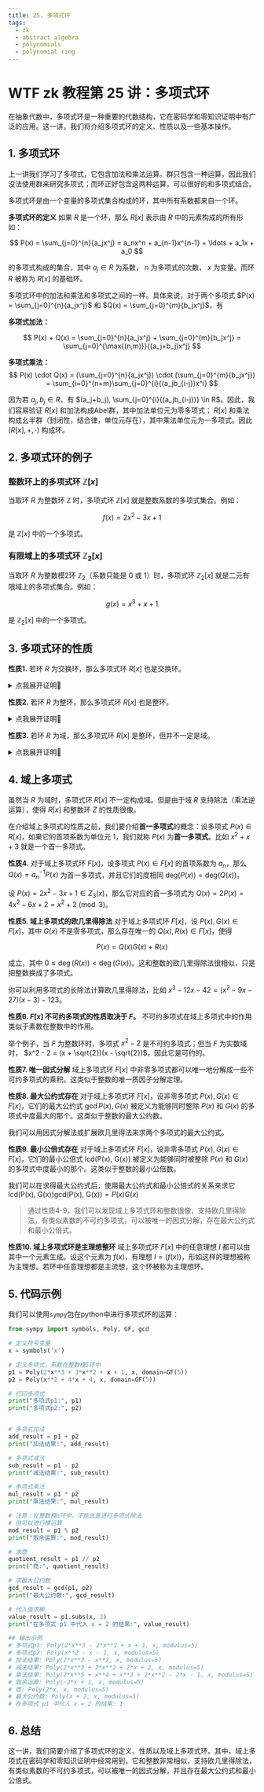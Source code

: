 ```yaml
---
title: 25. 多项式环
tags:
  - zk
  - abstract algebra
  - polynomials
  - polynomial ring
---
```


# WTF zk 教程第 25 讲：多项式环

在抽象代数中，多项式环是一种重要的代数结构，它在密码学和零知识证明中有广泛的应用。这一讲，我们将介绍多项式环的定义、性质以及一些基本操作。

## 1. 多项式环

上一讲我们学习了多项式，它包含加法和乘法运算。群只包含一种运算，因此我们没法使用群来研究多项式；而环正好包含这两种运算，可以很好的和多项式结合。

多项式环是由一个变量的多项式集合构成的环，其中所有系数都来自一个环。

**多项式环的定义** 如果 $R$ 是一个环，那么 $R[x]$ 表示由 $R$ 中的元素构成的所有形如：

$$
P(x) = \sum_{j=0}^{n}{a_jx^j} = a_nx^n + a_{n-1}x^{n-1} + \ldots + a_1x + a_0
$$

的多项式构成的集合，其中 $a_j \in R$ 为系数， $n$ 为多项式的次数， $x$ 为变量。而环 $R$ 被称为 $R[x]$ 的基础环。

多项式环中的加法和乘法和多项式之间的一样。具体来说，对于两个多项式 $P(x) = \sum_{j=0}^{n}{a_jx^j}$ 和 $Q(x) = \sum_{j=0}^{m}{b_jx^j}$，有

**多项式加法：** 

$$
P(x) + Q(x) = \sum_{j=0}^{n}{a_jx^j} + \sum_{j=0}^{m}{b_jx^j} = \sum_{j=0}^{\max{(n,m)}}{(a_j+b_j)x^j}
$$

**多项式乘法：** 
$$
P(x) \cdot Q(x)  = (\sum_{j=0}^{n}{a_jx^j}) \cdot (\sum_{j=0}^{m}{b_jx^j}) = \sum_{i=0}^{n+m}\sum_{j=0}^{i}{(a_jb_{i-j})x^i}
$$

因为若 $a_j, b_j \in R$，有 $(a_j+b_j), \sum_{j=0}^{i}{(a_jb_{i-j})} \in R$。因此，我们容易验证 $R[x]$ 和加法构成Abel群，其中加法单位元为零多项式； $R[x]$ 和乘法构成幺半群（封闭性，结合律，单位元存在），其中乘法单位元为一多项式。因此 $(R[x], +, \cdot)$ 构成环。

## 2. 多项式环的例子

### 整数环上的多项式环 $\mathbb{Z}[x]$

当取环 $R$ 为整数环 $\mathbb{Z}$ 时，多项式环 $\mathbb{Z}[x]$ 就是整数系数的多项式集合。例如：

$$ 
f(x) = 2x^2 - 3x + 1
$$

是 $\mathbb{Z}[x]$ 中的一个多项式。

### 有限域上的多项式环 $\mathbb{Z}_2[x]$

当取环 $R$ 为整数模2环 $\mathbb{Z}_2$（系数只能是 $0$ 或 $1$）时，多项式环 $\mathbb{Z}_2[x]$ 就是二元有限域上的多项式集合。例如：

$$
g(x) = x^3 + x + 1
$$

是 $\mathbb{Z}_2[x]$ 中的一个多项式。

## 3. 多项式环的性质

**性质1.** 若环 $R$ 为交换环，那么多项式环 $R[x]$ 也是交换环。

<details><summary>点我展开证明👀</summary>

设多项式 $P(x) = \sum_{j=0}^{n}{a_jx^j}$ 和 $Q(x) = \sum_{j=0}^{m}{b_jx^j}$ 为 $R[x]$ 中任意2个多项式。

那么 $P(x) \cdot Q(x) = \sum_{i=0}^{n+m}\sum_{j=0}^{i}{(a_jb_{i-j})x^i}$，其中第 $i$ 项的系数为 $\sum_{j=0}^{i}{(a_jb_{i-j})}$。

而 $Q(x) \cdot P(x) = \sum_{i=0}^{n+m}\sum_{j=0}^{i}{(b_ja_{i-j})x^i}$，其中第 $i$ 项的系数为 $\sum_{j=0}^{i}{(b_ja_{i-j})}$。

因为 $R$ 为交换环，有 $P(x) \cdot Q(x) = \sum_{j=0}^{i}{(a_jb_{i-j})} = \sum_{j=0}^{i}{(b_{i-j}a_j)}$。我们可以设索引 $j = i - j$ 而 $i = j$，有 $\sum_{j=0}^{i}{(b_{i-j}a_j)} = \sum_{j=0}^{i}{(b_ja_{i-j})} = Q(x) \cdot P(x)$。因此有 $P(x) \cdot Q(x) = Q(x) \cdot P(x)$，多项式环 $R[x]$ 是交换环。证毕。

</details>

**性质2.** 若环 $R$ 为整环，那么多项式环 $R[x]$ 也是整环。

<details><summary>点我展开证明👀</summary>

我们证明这个命题的逆反命题成立：若多项式环 $R[x]$ 不是整环，则 $R$ 不是整环。

因为 $R[x]$ 不是整环，那么存在非零多项式 $P(x) = \sum_{j=0}^{n}{a_jx^j}$ 和 $Q(x) = \sum_{j=0}^{m}{b_jx^j}$，其中 $a_n, b_m \neq 0$，有 $P(x) \cdot Q(x) = 0$。也就是说 $P(x) \cdot Q(x) = \sum_{i=0}^{n+m}\sum_{j=0}^{i}{(a_jb_{i-j})x^i}$ 第 $n+m$ 项的系数 $a_nb_m = 0$。因此，环 $R$ 中存在零因子 $a_n$ 和 $b_m$，它不是整环。证毕

</details>

**性质3.** 若环 $R$ 为域，那么多项式环 $R[x]$ 是整环，但并不一定是域。

<details><summary>点我展开证明👀</summary>

因为域也是整环，环 $R$ 为域，那么 $R$ 也是整环，根据性质2，多项式环 $R[x]$ 也是整环。

证毕。

</details>

## 4. 域上多项式

虽然当 $R$ 为域时，多项式环 $R[x]$ 不一定构成域。但是由于域 $R$ 支持除法（乘法逆运算），使得 $R[x]$ 和整数环 $Z$ 的性质很像。

在介绍域上多项式的性质之前，我们要介绍**首一多项式**的概念：设多项式 $P(x) \in R[x]$，如果它的首项系数为单位元 $1$，我们就称 $P(x)$ 为**首一多项式**。比如 $x^2 + x + 3$ 就是一个首一多项式。

**性质4.** 对于域上多项式环 $F[x]$，设多项式 $P(x) \in F[x]$ 的首项系数为 $a_n$，那么 $Q(x) = a_n^{-1} P(x)$ 为首一多项式，并且它们的度相同 $\text{deg}(P(x)) = \text{deg}(Q(x))$。

设 $P(x) = 2x^2 - 3x + 1 \in Z_3(x)$，那么它对应的首一多项式为 $Q(x) = 2P(x) = 4x^2 - 6x + 2 = x^2 + 2 \pmod{3}$。

**性质5. 域上多项式的欧几里得除法** 对于域上多项式环 $F[x]$，设 $P(x), G(x) \in F[x]$，其中 $G(x)$ 不是零多项式，那么存在唯一的 $Q(x), R(x) \in F[x]$，使得

$$
P(x) = Q(x)G(x) + R(x)
$$

成立，其中 $0 \leq \deg(R(x)) < \deg(G(x))$。这和整数的欧几里得除法很相似，只是把整数换成了多项式。

你可以利用多项式的长除法计算欧几里得除法，比如 $x^3 -12x -42 = (x^2 -9x -27)(x-3) -123$。

**性质6. $F[x]$ 不可约多项式的性质取决于 $F$。** 不可约多项式在域上多项式中的作用类似于素数在整数中的作用。

举个例子，当 $F$ 为整数环时，多项式 $x^2 - 2$ 是不可约多项式；但当 $F$ 为实数域时， $x^2 - 2 = (x + \sqrt{2})(x - \sqrt{2})$，因此它是可约的。

**性质7. 唯一因式分解** 域上多项式环 $F[x]$ 中非零多项式都可以唯一地分解成一些不可约多项式的乘积。这类似于整数的唯一质因子分解定理。

**性质8. 最大公约式存在** 对于域上多项式环 $F[x]$，设非零多项式 $P(x), G(x) \in F[x]$，它们的最大公约式 $\gcd{P(x), G(x)}$ 被定义为能够同时整除 $P(x)$ 和 $G(x)$ 的多项式中度最大的那个。这类似于整数的最大公约数。

我们可以用因式分解法或扩展欧几里得法来求两个多项式的最大公约式。

**性质9. 最小公倍式存在** 对于域上多项式环 $F[x]$，设非零多项式 $P(x), G(x) \in F[x]$，它们的最小公倍式 $\text{lcd(P(x), G(x))}$ 被定义为能够同时被整除 $P(x)$ 和 $G(x)$ 的多项式中度最小的那个。这类似于整数的最小公倍数。

我们可以在求得最大公约式后，使用最大公约式和最小公倍式的关系来求它 $\text{lcd(P(x), G(x))} \text{gcd(P(x), G(x))} = P(x) G(x)$

> 通过性质4-9，我们可以发现域上多项式环和整数很像，支持欧几里得除法，有类似素数的不可约多项式，可以被唯一的因式分解，存在最大公约式和最小公倍式。

**性质10. 域上多项式环是主理想整环** 域上多项式环 $F[x]$ 中的任意理想 $I$ 都可以由其中一个元素生成。设这个元素为 $f(x)$，有理想 $I = (f(x))$，形如这样的理想被称为主理想。若环中任意理想都是主流想，这个环被称为主理想环。

## 5. 代码示例

我们可以使用`sympy`包在python中进行多项式环的运算：

```python
from sympy import symbols, Poly, GF, gcd

# 定义符号变量
x = symbols('x')

# 定义多项式，系数在整数模5环中
p1 = Poly(2*x**3 + 3*x**2 + x + 1, x, domain=GF(5))
p2 = Poly(x**2 + 4*x + 4, x, domain=GF(5))

# 打印多项式
print("多项式p1:", p1)
print("多项式p2:", p2)


# 多项式加法
add_result = p1 + p2
print("加法结果:", add_result)

# 多项式减法
sub_result = p1 - p2
print("减法结果:", sub_result)

# 多项式乘法
mul_result = p1 * p2
print("乘法结果:", mul_result)

# 注意：在整数模n环中，不能总是进行多项式除法
# 但可以进行模运算
mod_result = p1 % p2
print("取余运算:", mod_result)

# 求商
quotient_result = p1 // p2
print("商:", quotient_result)

# 求最大公约数
gcd_result = gcd(p1, p2)
print("最大公约数:", gcd_result)

# 代入值求解
value_result = p1.subs(x, 2)
print("在多项式 p1 中代入 x = 2 的结果:", value_result)

## 输出示例
# 多项式p1: Poly(2*x**3 - 2*x**2 + x + 1, x, modulus=5)
# 多项式p2: Poly(x**2 - x - 1, x, modulus=5)
# 加法结果: Poly(2*x**3 - x**2, x, modulus=5)
# 减法结果: Poly(2*x**3 + 2*x**2 + 2*x + 2, x, modulus=5)
# 乘法结果: Poly(2*x**5 + x**4 + x**3 + 2*x**2 - 2*x - 1, x, modulus=5)
# 取余运算: Poly(-2*x + 1, x, modulus=5)
# 商: Poly(2*x, x, modulus=5)
# 最大公约数: Poly(x + 2, x, modulus=5)
# 在多项式 p1 中代入 x = 2 的结果: 1
```

## 6. 总结

这一讲，我们简要介绍了多项式环的定义、性质以及域上多项式环。其中，域上多项式在密码学和零知识证明中经常用到，它和整数非常相似，支持欧几里得除法，有类似素数的不可约多项式，可以被唯一的因式分解，并且存在最大公约式和最小公倍式。